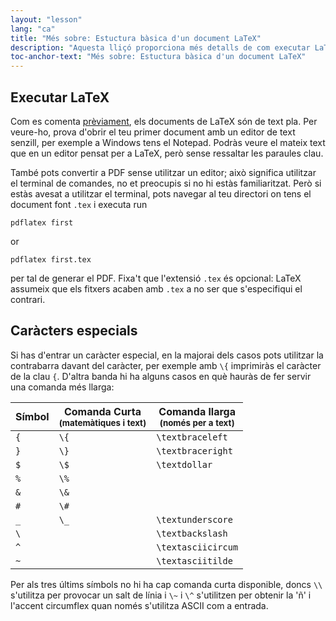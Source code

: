 ```yaml
---
layout: "lesson"
lang: "ca"
title: "Més sobre: Estuctura bàsica d'un document LaTeX"
description: "Aquesta lliçó proporciona més detalls de com executar LaTeX, dels caràcters especials que utilitza i de com inserir-los en el PDF de sortida."
toc-anchor-text: "Més sobre: Estuctura bàsica d'un document LaTeX"
---
```


## Executar LaTeX

Com es comenta [prèviament](lesson-02), els documents de LaTeX són de text pla. Per veure-ho, prova d'obrir el teu primer document amb un editor de text senzill, per exemple a Windows tens el Notepad. Podràs veure el mateix text que en un editor pensat per a LaTeX, però sense ressaltar les paraules clau.

També pots convertir a PDF sense utilitzar un editor; això significa utilitzar el terminal de comandes, no et preocupis si no hi estàs familiaritzat. Però si estàs avesat a utilitzar el terminal, pots navegar al teu directori on tens el document font `.tex` i executa
run

`pdflatex first`

or

`pdflatex first.tex`

per tal de generar el PDF. Fixa't que l'extensió `.tex` és opcional: LaTeX assumeix que els fitxers acaben amb `.tex` a no ser que s'especifiqui el contrari.

## Caràcters especials

Si has d'entrar un caràcter especial, en la majorai dels casos pots utilitzar la contrabarra davant del caràcter, per exemple amb `\{` imprimiràs el caràcter de la clau `{`. D'altra banda hi ha alguns casos en què hauràs de fer servir una comanda més llarga:

| Símbol | Comanda Curta <br><small>(matemàtiques i text)</small> | Comanda llarga <br><small>(només per a text)</small> |
| --- | --- | --- |
| `{`    | `\{`          | `\textbraceleft`  |
| `}`    | `\}`          | `\textbraceright` |
| `$`    | `\$`          | `\textdollar`     |
| `%`    | `\%`          |                   |
| `&`    | `\&`          |                   |
| `#`    | `\#`          |                   |
| `_`    | `\_`          | `\textunderscore` |
| ``\``  |               | `\textbackslash`  |
| `^`    |               | `\textasciicircum`|
| `~`    |               | `\textasciitilde` |

Per als tres últims símbols no hi ha cap comanda curta disponible, doncs `\\` s'utilitza per provocar un salt de línia i `\~` i `\^` s'utilitzen per obtenir la 'ñ' i l'accent circumflex quan només s'utilitza ASCII com a entrada.
